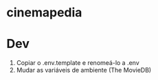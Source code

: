 # cinemapedia

# Dev

1. Copiar o .env.template e renomeá-lo a .env
2. Mudar as variáveis de ambiente (The MovieDB)
